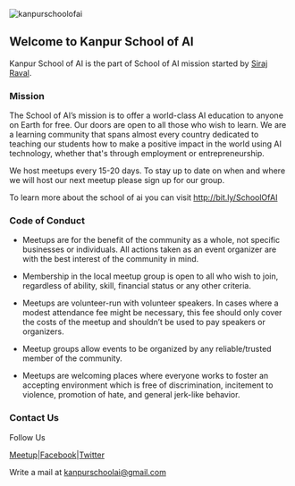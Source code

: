 ![kanpurschoolofai](https://scontent.fdel3-1.fna.fbcdn.net/v/t1.0-9/39741035_1700058883437687_1021614256900014080_n.png?_nc_cat=106&oh=0c193194caf801b04d9ddaf05192ead7&oe=5C58BEBE)

## Welcome to Kanpur School of AI

Kanpur School of AI is the part of School of AI mission started by [Siraj Raval](http://www.sirajraval.com/).

### Mission

The School of AI’s mission is to offer a world-class AI education to anyone on Earth for free. Our doors are open to all those who wish to learn. We are a learning community that spans almost every country dedicated to teaching our students how to make a positive impact in the world using AI technology, whether that's through employment or entrepreneurship.

We host meetups every 15-20 days. To stay up to date on when and where we will host our next meetup please sign up for our group. 

To learn more about the school of ai you can visit http://bit.ly/SchoolOfAI

### Code of Conduct

  * Meetups are for the benefit of the community as a whole, not specific businesses or individuals. All actions taken as an event organizer are with the best interest of the community in mind.

  * Membership in the local meetup group is open to all who wish to join, regardless of ability, skill, financial status or any other criteria.

  * Meetups are volunteer-run with volunteer speakers. In cases where a modest attendance fee might be necessary, this fee should only cover the costs of the meetup and shouldn’t be used to pay speakers or organizers.

  * Meetup groups allow events to be organized by any reliable/trusted member of the community.

  * Meetups are welcoming places where everyone works to foster an accepting environment which is free of discrimination, incitement to violence, promotion of hate, and general jerk-like behavior.

### Contact Us

Follow Us 

[Meetup](https://www.meetup.com/Kanpur-School-of-AI/)|[Facebook](https://www.facebook.com/pg/KanpurSchoolAI/)|[Twitter](https://www.twitter.com/AiKanpur)

Write a mail at [kanpurschoolai@gmail.com](kanpurschoolai@gmail.com)
